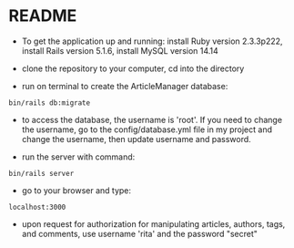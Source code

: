 # README

* To get the application up and running:
install Ruby version 2.3.3p222,
install Rails version 5.1.6,
install MySQL version 14.14

* clone the repository to your computer, cd into the directory

* run on terminal to create the ArticleManager database:
```
bin/rails db:migrate
```

* to access the database, the username is 'root'. If you need to change the 
username, go to the config/database.yml file in my project and change the username, then update 
username and password.

* run the server with command:
```
bin/rails server
```

* go to your browser and type:
```
localhost:3000
```

* upon request for authorization for manipulating articles, authors, tags, and comments, 
use username 'rita' and the password "secret"